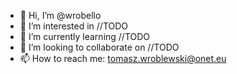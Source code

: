 - 👋 Hi, I’m @wrobello
- 👀 I’m interested in //TODO
- 🌱 I’m currently learning //TODO
- 💞️ I’m looking to collaborate on //TODO
- 📫 How to reach me: tomasz.wroblewski@onet.eu

<!---
wrobello/wrobello is a ✨ special ✨ repository because its `README.md` (this file) appears on your GitHub profile.
You can click the Preview link to take a look at your changes.
--->
